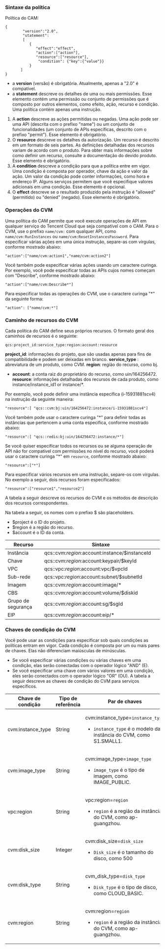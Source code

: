 
<span id = "celueyufa"></span>
### Sintaxe da política
Política do CAM:

```
{	 
        "version":"2.0", 
        "statement": 
        [ 
           { 
              "effect":"effect", 
              "action":["action"], 
              "resource":["resource"], 
               "condition": {"key":{"value"}} 
           } 
       ] 
} 

```
- a **version** (versão) é obrigatória. Atualmente, apenas a "2.0" é compatível.
- a **statement** descreve os detalhes de uma ou mais permissões. Esse elemento contém uma permissão ou conjunto de permissões que é composto por outros elementos, como efeito, ação, recurso e condição. Uma política contém apenas uma instrução.
 1. A **action** descreve as ações permitidas ou negadas. Uma ação pode ser uma API (descrita com o prefixo "name") ou um conjunto de funcionalidades (um conjunto de APIs específicas, descrito com o prefixo "permit"). Esse elemento é obrigatório.
 2. O **resource** descreve os detalhes da autorização. Um recurso é descrito em um formato de seis partes. As definições detalhadas dos recursos variam de acordo com o produto. Para obter mais informações sobre como definir um recurso, consulte a documentação do devido produto. Esse elemento é obrigatório.
 3. A **condition**  descreve a condição para que a política entre em vigor. Uma condição é composta por operador, chave da ação e valor da ação. Um valor da condição pode conter informações, como hora e endereço IP. Alguns serviços permitem que você especifique valores adicionais em uma condição. Esse elemento é opcional.
 4. O **effect** descreve se o resultado produzido pela instrução é "allowed" (permitido) ou "denied" (negado). Esse elemento é obrigatório.

<span id = "caozuo"></span>
### Operações do CVM

Uma política do CAM permite que você execute operações de API em qualquer serviço do Tencent Cloud que seja compatível com o CAM. Para o CVM, use o prefixo `name/cvm:` com qualquer API, como `name/cvm:RunInstances` ou `name/cvm:ResetInstancesPassword`.
Para especificar várias ações em uma única instrução, separe-as com vírgulas, conforme mostrado abaixo:
```
"action":["name/cvm:action1","name/cvm:action2"]
```
Você também pode especificar várias ações usando um caractere curinga. Por exemplo, você pode especificar todas as APIs cujos nomes começam com "Describe", conforme mostrado abaixo:
```
"action":["name/cvm:Describe*"]
```
Para especificar todas as operações do CVM, use o caractere curinga "*" da seguinte forma:
```
"action": ["name/cvm:*"]
```

<span id = "ziyuanlujing"></span> 
### Caminho de recursos do CVM
Cada política do CAM define seus próprios recursos.
O formato geral dos caminhos de recursos é o seguinte:
```
qcs:project_id:service_type:region:account:resource
```
**project_id**: informações do projeto, que são usadas apenas para fins de compatibilidade e podem ser deixadas em branco.
**service_type** : abreviatura de um produto, como CVM.
**region**: região do recurso, como bj.
- **account**: a conta raiz do proprietário do recurso, como uin/164256472.
**resource**: informações detalhadas dos recursos de cada produto, como instance/instance_id1 or instance/*.

Por exemplo, você pode definir uma instância específica (i-15931881scv4) na instrução da seguinte maneira:
```
"resource":[ "qcs::cvm:bj:uin/164256472:instance/i-15931881scv4"]
```
Você também pode usar o caractere curinga "*" para definir todas as instâncias que pertencem a uma conta específica, conforme mostrado abaixo:
```
"resource":[ "qcs::redis:bj:uin/164256472:instance/*"]
```

Se você quiser especificar todos os recursos ou se alguma operação de API não for compatível com permissões no nível do recurso, você poderá usar o caractere curinga "*" em `resource`, conforme mostrado abaixo:
```
"resource":["*"]
```
Para especificar vários recursos em uma instrução, separe-os com vírgulas. No exemplo a seguir, dois recursos foram especificados:
```
"resource":["resource1","resource2"]
```
A tabela a seguir descreve os recursos do CVM e os métodos de descrição dos recursos correspondentes.
<style>
table th:nth-of-type(1){
width:250px;
}
table th:nth-of-type(2){
width:500px;
}
</style>
Na tabela a seguir, os nomes com o prefixo $ são placeholders.
- $project é o ID do projeto.
- $region é a região do recurso.
- $account é o ID da conta.

| Recurso | Sintaxe |
|-------|-------|
| Instância | qcs::cvm:$region:$account:instance/$instanceId |
| Chave | qcs::cvm:$region:$account:keypair/$keyId |
| VPC | qcs::vpc:$region:$account:vpc/$vpcId |
| Sub-rede | qcs::vpc:$region:$account:subnet/$subnetId |
| Imagem | qcs::cvm:$region:$account:image/\* |
| CBS |  qcs::cvm:$region:$account:volume/$diskid|
| Grupo de segurança | qcs::cvm:$region:$account:sg/$sgId |
| EIP |  qcs::cvm:$region:$account:eip/*|

 

<span id = "tiaojianmiyue"></span>
### Chaves de condição do CVM
Você pode usar as condições para especificar sob quais condições as políticas entram em vigor. Cada condição é composta por um ou mais pares de chaves. Elas não diferenciam maiúsculas de minúsculas.

- Se você especificar várias condições ou várias chaves em uma condição, elas serão conectadas com o operador lógico "AND" (E).
- Se você especificar uma chave com vários valores em uma condição, eles serão conectados com o operador lógico "OR" (OU).
A tabela a seguir descreve as chaves de condição do CVM para serviços específicos.
<table class="tableblock frame-all grid-all spread">
<colgroup>
<col style="width: 25%;">
<col style="width: 25%;">
<col style="width: 50%;">
</colgroup>
<thead>
<tr>
<th class="tableblock halign-left valign-top">Chave de condição</th>
<th class="tableblock halign-left valign-top">Tipo de referência</th>
<th class="tableblock halign-left valign-top">Par de chaves</th>
</tr>
</thead>
<tbody>
<tr>
<td class="tableblock halign-left valign-top"><div><div class="paragraph">
<p>cvm:instance_type</p>
</div></div></td>
<td class="tableblock halign-left valign-top"><div><div class="paragraph">
<p>String</p>
</div></div></td>
<td class="tableblock halign-left valign-top"><div><div class="paragraph">
<p>cvm:instance_type=<code>instance_type</code></p>
</div>
<div class="ulist">
<ul>
<li>
<p><code>instance_type</code> é o modelo da instância do CVM, como S1.SMALL1.</p>
</li>
</ul>
</div></div></td>
</tr>
<tr>
<td class="tableblock halign-left valign-top"><div><div class="paragraph">
<p>cvm:image_type</p>
</div></div></td>
<td class="tableblock halign-left valign-top"><div><div class="paragraph">
<p>String</p>
</div></div></td>
<td class="tableblock halign-left valign-top"><div><div class="paragraph">
<p>cvm:image_type=<code>image_type</code></p>
</div>
<div class="ulist">
<ul>
<li>
<p><code>image_type</code> é o tipo de imagem, como IMAGE_PUBLIC.</p>
</li>
</ul>
</div></div></td>
</tr>
<tr>
<td class="tableblock halign-left valign-top"><div><div class="paragraph">
<p>vpc:region</p>
</div></div></td>
<td class="tableblock halign-left valign-top"><div><div class="paragraph">
<p>String</p>
</div></div></td>
<td class="tableblock halign-left valign-top"><div><div class="paragraph">
<p>vpc:region=<code>region</code></p>
</div>
<div class="ulist">
<ul>
<li>
<p><code>region</code> é a região da instância do CVM, como ap-guangzhou.</p>
</li>
</ul>
</div></div></td>
</tr>
<tr>
<td class="tableblock halign-left valign-top"><div><div class="paragraph">
<p>cvm:disk_size</p>
</div></div></td>
<td class="tableblock halign-left valign-top"><div><div class="paragraph">
<p>Integer</p>
</div></div></td>
<td class="tableblock halign-left valign-top"><div><div class="paragraph">
<p>cvm:disk_size=<code>disk_size</code></p>
</div>
<div class="ulist">
<ul>
<li>
<p><code>Disk_size</code> é o tamanho do disco, como 500</p>
</li>
</ul>
</div></div></td>
</tr>
<tr>
<td class="tableblock halign-left valign-top"><div><div class="paragraph">
<p>cvm:disk_type</p>
</div></div></td>
<td class="tableblock halign-left valign-top"><div><div class="paragraph">
<p>String</p>
</div></div></td>
<td class="tableblock halign-left valign-top"><div><div class="paragraph">
<p>cvm_disk_type=<code>disk_type</code></p>
</div>
<div class="ulist">
<ul>
<li>
<p><code>Disk_type</code> é o tipo de disco, como CLOUD_BASIC.</p>
</li>
</ul>
</div></div></td>
</tr>
<tr>
<td class="tableblock halign-left valign-top"><div><div class="paragraph">
<p>cvm:region</p>
</div></div></td>
<td class="tableblock halign-left valign-top"><div><div class="paragraph">
<p>String</p>
</div></div></td>
<td class="tableblock halign-left valign-top"><div><div class="paragraph">
<p>cvm:region=<code>region</code></p>
</div>
<div class="ulist">
<ul>
<li>
<p><code>region</code> é a região da instância do CVM, como ap-guangzhou.</p>
</li>
</ul>
</div></div></td>
</tr>
</tbody>
</table>
